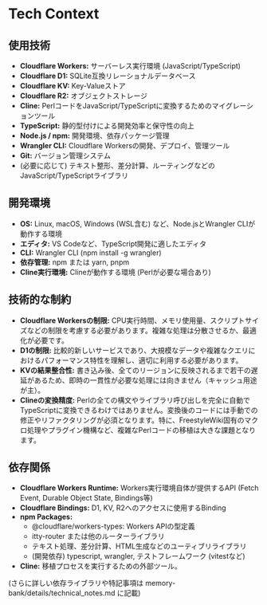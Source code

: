 # **Tech Context**

## **使用技術**

* **Cloudflare Workers:** サーバーレス実行環境 (JavaScript/TypeScript)  
* **Cloudflare D1:** SQLite互換リレーショナルデータベース  
* **Cloudflare KV:** Key-Valueストア  
* **Cloudflare R2:** オブジェクトストレージ  
* **Cline:** PerlコードをJavaScript/TypeScriptに変換するためのマイグレーションツール  
* **TypeScript:** 静的型付けによる開発効率と保守性の向上  
* **Node.js / npm:** 開発環境、依存パッケージ管理  
* **Wrangler CLI:** Cloudflare Workersの開発、デプロイ、管理ツール  
* **Git:** バージョン管理システム  
* (必要に応じて) テキスト整形、差分計算、ルーティングなどのJavaScript/TypeScriptライブラリ

## **開発環境**

* **OS:** Linux, macOS, Windows (WSL含む) など、Node.jsとWrangler CLIが動作する環境  
* **エディタ:** VS Codeなど、TypeScript開発に適したエディタ  
* **CLI:** Wrangler CLI (npm install \-g wrangler)  
* **依存管理:** npm または yarn, pnpm  
* **Cline実行環境:** Clineが動作する環境 (Perlが必要な場合あり)

## **技術的な制約**

* **Cloudflare Workersの制限:** CPU実行時間、メモリ使用量、スクリプトサイズなどの制限を考慮する必要があります。複雑な処理は分散させるか、最適化が必要です。  
* **D1の制限:** 比較的新しいサービスであり、大規模なデータや複雑なクエリにおけるパフォーマンス特性を理解し、適切に利用する必要があります。  
* **KVの結果整合性:** 書き込み後、全てのリージョンに反映されるまで若干の遅延があるため、即時の一貫性が必要な処理には向きません（キャッシュ用途が主）。  
* **Clineの変換精度:** Perlの全ての構文やライブラリ呼び出しを完全に自動でTypeScriptに変換できるわけではありません。変換後のコードには手動での修正やリファクタリングが必須となります。特に、FreestyleWiki固有のマクロ処理やプラグイン機構など、複雑なPerlコードの移植は大きな課題となります。

## **依存関係**

* **Cloudflare Workers Runtime:** Workers実行環境自体が提供するAPI (Fetch Event, Durable Object State, Bindings等)  
* **Cloudflare Bindings:** D1, KV, R2へのアクセスに使用するBinding  
* **npm Packages:**  
  * @cloudflare/workers-types: Workers APIの型定義  
  * itty-router または他のルーターライブラリ  
  * テキスト処理、差分計算、HTML生成などのユーティブリライブラリ  
  * (開発依存) typescript, wrangler, テストフレームワーク (vitestなど)  
* **Cline:** 移植プロセスを実行するための外部ツール。

(さらに詳しい依存ライブラリや特記事項は memory-bank/details/technical\_notes.md に記載)